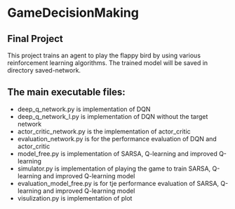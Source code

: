 # GameDecisionMaking

## Final Project
This project trains an agent to play the flappy bird by using various reinforcement learning algorithms. The trained model will be saved in directory saved-network.

## The main executable files:  
* deep_q_network.py is implementation of DQN  
* deep_q_network_l.py is implementation of DQN without the target network  
* actor_critic_network.py is the implementation of actor_critic  
* evaluation_network.py is for the performance evaluation of DQN and actor_critic  
* model_free.py is implementation of SARSA, Q-learning and improved Q-learning  
* simulator.py is implementation of playing the game to train SARSA, Q-learning and improved Q-learning model  
* evaluation_model_free.py is for tje performance evaluation of SARSA, Q-learning and improved Q-learning model  
* visulization.py is implementation of plot  

